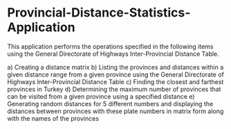 # Provincial-Distance-Statistics-Application

This application performs the operations specified in the following items using the General Directorate of Highways Inter-Provincial Distance Table.

a) Creating a distance matrix
b) Listing the provinces and distances within a given distance range from a given province using the General Directorate of Highways Inter-Provincial Distance Table
c) Finding the closest and farthest provinces in Turkey
d) Determining the maximum number of provinces that can be visited from a given province using a specified distance
e) Generating random distances for 5 different numbers and displaying the distances between provinces with these plate numbers in matrix form along with the names of the provinces
